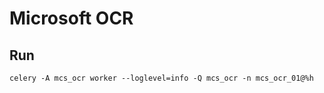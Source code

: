 
# Microsoft OCR

## Run

~~~
celery -A mcs_ocr worker --loglevel=info -Q mcs_ocr -n mcs_ocr_01@%h
~~~
